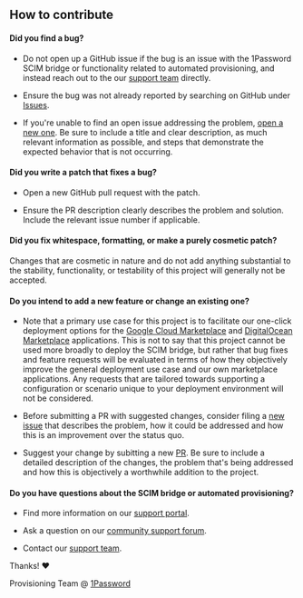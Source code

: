 ## How to contribute

#### **Did you find a bug?**

* Do not open up a GitHub issue if the bug is an issue with the 1Password SCIM bridge or functionality related to automated provisioning, and instead reach out to the our [support team](https://support.1password.com/contact/) directly.

* Ensure the bug was not already reported by searching on GitHub under [Issues](https://github.com/1Password/op-scim-helm/issues).

* If you're unable to find an open issue addressing the problem, [open a new one](https://github.com/1Password/op-scim-helm/issues/new). Be sure to include a title and clear description, as much relevant information as possible, and steps that demonstrate the expected behavior that is not occurring.

#### **Did you write a patch that fixes a bug?**

* Open a new GitHub pull request with the patch.

* Ensure the PR description clearly describes the problem and solution. Include the relevant issue number if applicable.

#### **Did you fix whitespace, formatting, or make a purely cosmetic patch?**

Changes that are cosmetic in nature and do not add anything substantial to the stability, functionality, or testability of this project will generally not be accepted.

#### **Do you intend to add a new feature or change an existing one?**

* Note that a primary use case for this project is to facilitate our one-click deployment options for the [Google Cloud Marketplace](https://console.cloud.google.com/marketplace/product/agilebits-public/op-scim-bridge) and [DigitalOcean Marketplace](https://marketplace.digitalocean.com/apps/1password-scim-bridge) applications. This is not to say that this project cannot be used more broadly to deploy the SCIM bridge, but rather that bug fixes and feature requests will be evaluated in terms of how they objectively improve the general deployment use case and our own marketplace applications. Any requests that are tailored towards supporting a configuration or scenario unique to your deployment environment will not be considered.

* Before submitting a PR with suggested changes, consider filing a [new issue](https://github.com/1Password/op-scim-helm/issues/new) that describes the problem, how it could be addressed and how this is an improvement over the status quo.

* Suggest your change by subitting a new [PR](https://github.com/1Password/op-scim-helm/compare). Be sure to include a detailed description of the changes, the problem that's being addressed and how this is objectively a worthwhile addition to the project.

#### **Do you have questions about the SCIM bridge or automated provisioning?**

* Find more information on our [support portal](https://support.1password.com/scim/).

* Ask a question on our [community support forum](https://1password.community/categories/scim-bridge).

* Contact our [support team](https://support.1password.com/contact/).

Thanks! :heart:

Provisioning Team @ [1Password](https://1password.com)
